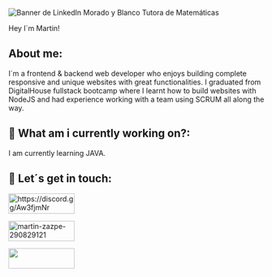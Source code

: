 ![Banner de LinkedIn Morado y Blanco Tutora de Matemáticas](https://user-images.githubusercontent.com/82059357/185893661-c9a40242-3a03-4419-9587-03e7d32e4334.png)

Hey I´m Martin!

<!--
**MartinZazpe/MartinZazpe** is a ✨ _special_ ✨ repository because its `README.md` (this file) appears on your GitHub profile.

Here are some ideas to get you started:

- 🔭 I’m currently working on ...
- 🌱 I’m currently learning ...
- 👯 I’m looking to collaborate on ...
- 🤔 I’m looking for help with ...
- 💬 Ask me about ...
- 📫 How to reach me: ...
- 😄 Pronouns: ...
- ⚡ Fun fact: ...
-->

## About me:

I´m a frontend & backend web developer who enjoys building complete responsive and unique websites with great functionalities.
I graduated from DigitalHouse fullstack bootcamp where I learnt how to build websites with NodeJS and had experience working with a team using SCRUM all along the way.


## 🌱 What am i currently working on?:
I am currently learning JAVA.


## 🤝 Let´s get in touch:

<p float="left">

<a href="https://discord.gg/57rXpGPr" target="blank" ><img align="center" src="https://img.shields.io/badge/Discord-424549?style=for-the-badge&logo=Discord&logoColor=white" alt="https://discord.gg/Aw3fjmNr" height="40" width="130px" /></a>

<a href="https://linkedin.com/in/martin-zazpe-290829121" target="blank" ><img align="center"  src="https://img.shields.io/badge/Linkedin-0e76a8?style=for-the-badge&logo=Linkedin&logoColor=white" alt="martin-zazpe-290829121" height="40" width="130px" /></a>

<a href="https://github.com/MartinZazpe" target="blank"  ><img align="center" src="https://img.shields.io/badge/GitHub-000000?style=for-the-badge&logo=GitHub&logoColor=white" height="40" width="130px" /></a>

</p>
